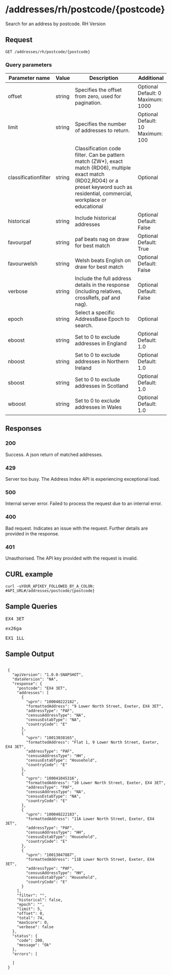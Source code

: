 <h1>/addresses/rh/postcode/{postcode}</h1>

<p>Search for an address by postcode. RH Version</p>

<h2>Request</h2>

<p><code>GET /addresses/rh/postcode/{postcode}</code></p>
   

<h3>Query parameters</h3>

<table class="table">
    <thead class="table--head">
    <th scope="col" class="table--header--cell">Parameter name</th>
    <th scope="col" class="table--header--cell">Value</th>
    <th scope="col" class="table--header--cell">Description</th>
    <th scope="col" class="table--header--cell">Additional</th>
    </thead>
    <tbody>
    <tr class="table--row">
        <td class="table--cell">offset</td>
        <td class="table--cell">string</td>
        <td class="table--cell">Specifies the offset from zero, used for pagination.</td>
        <td class="table--cell">
            Optional
            <br>Default: 0
            <br>Maximum: 1000
        </td>
    </tr>
    <tr class="table--row">
        <td class="table--cell">limit</td>
        <td class="table--cell">string</td>
        <td class="table--cell">Specifies the number of addresses to return.</td>
        <td class="table--cell">
            Optional
            <br>Default: 10
            <br>Maximum: 100
        </td>
    </tr>
    <tr class="table--row">
        <td class="table--cell">classificationfilter</td>
        <td class="table--cell">string</td>
        <td class="table--cell">Classification code filter. Can be pattern match (ZW*), exact match (RD06), multiple exact match (RD02,RD04) or a preset keyword such as residential, commercial, workplace or educational</td>
        <td class="table--cell">
            Optional
        </td>
    </tr>
    <tr class="table--row">
        <td class="table--cell">historical</td>
        <td class="table--cell">string</td>
        <td class="table--cell">Include historical addresses</td>
        <td class="table--cell">
            Optional
            <br>Default: False
        </td>
    </tr>
    <tr class="table--row">
       <td class="table--cell">favourpaf</td>
       <td class="table--cell">string</td>
       <td class="table--cell">paf beats nag on draw for best match</td>
       <td class="table--cell">
            Optional
       <br>Default: True
       </td>
    </tr>
    <tr class="table--row">
       <td class="table--cell">favourwelsh</td>
       <td class="table--cell">string</td>
       <td class="table--cell">Welsh beats English on draw for best match</td>
       <td class="table--cell">
          Optional
          <br>Default: False
       </td>
    </tr>
    <tr class="table--row">
        <td class="table--cell">verbose</td>
        <td class="table--cell">string</td>
        <td class="table--cell">Include the full address details in the response (including relatives, crossRefs, paf and nag).</td>
        <td class="table--cell">
            Optional
            <br>Default: False
        </td>
    </tr>
    <tr class="table--row">
        <td class="table--cell">epoch</td>
        <td class="table--cell">string</td>
        <td class="table--cell">Select a specific AddressBase Epoch to search.</td>
        <td class="table--cell">
            Optional
        </td>
    </tr>
               <tr class="table--row">
                   <td class="table--cell">eboost</td>
                   <td class="table--cell">string</td>
                   <td class="table--cell">Set to 0 to exclude addresses in England</td>
                   <td class="table--cell">
                        Optional
                        <br>Default: 1.0
                    </td>
                </tr>
                <tr class="table--row">
                    <td class="table--cell">nboost</td>
                    <td class="table--cell">string</td>
                    <td class="table--cell">Set to 0 to exclude addresses in Northern Ireland</td>
                    <td class="table--cell">
                        Optional
                        <br>Default: 1.0
                    </td>
                </tr>
                <tr class="table--row">
                    <td class="table--cell">sboost</td>
                    <td class="table--cell">string</td>
                    <td class="table--cell">Set to 0 to exclude addresses in Scotland</td>
                    <td class="table--cell">
                        Optional
                        <br>Default: 1.0
                    </td>
                </tr>
                <tr class="table--row">
                    <td class="table--cell">wboost</td>
                    <td class="table--cell">string</td>
                    <td class="table--cell">Set to 0 to exclude addresses in Wales</td>
                    <td class="table--cell">
                         Optional
                        <br>Default: 1.0
                    </td>
                </tr>        
    </tbody>
</table>

    

<h2>Responses</h2>
    
<h3>200</h3>
<p>Success. A json return of matched addresses.</p>

<h3>429</h3>
<p>Server too busy. The Address Index API is experiencing exceptional load.</p>

<h3>500</h3>
<p>Internal server error. Failed to process the request due to an internal error.</p>

<h3>400</h3>
<p>Bad request. Indicates an issue with the request. Further details are provided in the response.</p>
    
<h3>401</h3>
<p>Unauthorised. The API key provided with the request is invalid.</p>
    

   <h2>CURL example</h2>

   <pre><code>curl -uYOUR_APIKEY_FOLLOWED_BY_A_COLON: #API_URL#/addresses/postcode/{postcode}</code></pre>

<h2>Sample Queries</h2>

<p><pre>EX4 3ET</pre></p>
<p><pre>ex26ga</pre></p>
<p><pre>EX1 1LL</pre></p>

   <h2>Sample Output</h2>

   <pre><code>
 {
   "apiVersion": "1.0.0-SNAPSHOT",
   "dataVersion": "NA",
   "response": {
     "postcode": "EX4 3ET",
     "addresses": [
       {
         "uprn": "100040222182",
         "formattedAddress": "9 Lower North Street, Exeter, EX4 3ET",
         "addressType": "PAF",
         "censusAddressType": "NA",
         "censusEstabType": "NA",
         "countryCode": "E"
       },
       {
         "uprn": "10013038165",
         "formattedAddress": "Flat 1, 9 Lower North Street, Exeter, EX4 3ET",
         "addressType": "PAF",
         "censusAddressType": "HH",
         "censusEstabType": "Household",
         "countryCode": "E"
       },
       {
         "uprn": "100041045316",
         "formattedAddress": "10 Lower North Street, Exeter, EX4 3ET",
         "addressType": "PAF",
         "censusAddressType": "NA",
         "censusEstabType": "NA",
         "countryCode": "E"
       },
       {
         "uprn": "100040222183",
         "formattedAddress": "11A Lower North Street, Exeter, EX4 3ET",
         "addressType": "PAF",
         "censusAddressType": "HH",
         "censusEstabType": "Household",
         "countryCode": "E"
       },
       {
         "uprn": "10013047887",
         "formattedAddress": "11B Lower North Street, Exeter, EX4 3ET",
         "addressType": "PAF",
         "censusAddressType": "HH",
         "censusEstabType": "Household",
         "countryCode": "E"
       }
     ],
     "filter": "",
     "historical": false,
     "epoch": "",
     "limit": 5,
     "offset": 0,
     "total": 74,
     "maxScore": 0,
     "verbose": false
   },
   "status": {
     "code": 200,
     "message": "Ok"
   },
   "errors": [
     
   ]
 }
</code></pre>